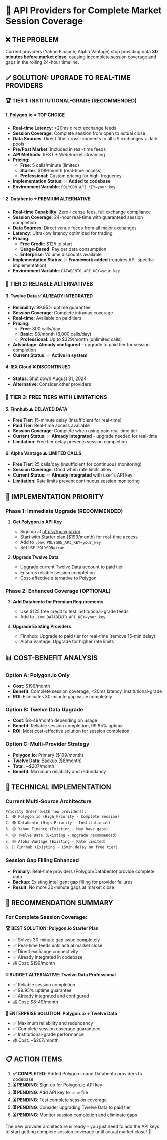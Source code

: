 # 🎯 API Providers for Complete Market Session Coverage

## ❌ **THE PROBLEM**
Current providers (Yahoo Finance, Alpha Vantage) stop providing data **30 minutes before market close**, causing incomplete session coverage and gaps in the rolling 24-hour timeline.

## ✅ **SOLUTION: UPGRADE TO REAL-TIME PROVIDERS**

### 🏆 **TIER 1: INSTITUTIONAL-GRADE (RECOMMENDED)**

#### 1. **Polygon.io** ⭐ **TOP CHOICE**
- **Real-time Latency**: <20ms direct exchange feeds
- **Session Coverage**: Complete session from open to actual close
- **Data Sources**: Direct fiber cross-connects to all US exchanges + dark pools
- **Pre/Post Market**: Included in real-time feeds
- **API Methods**: REST + WebSocket streaming
- **Pricing**:
  - **Free**: 5 calls/minute (limited)
  - **Starter**: $199/month (real-time access)
  - **Professional**: Custom pricing for high-frequency
- **Implementation Status**: ✅ **Added to codebase**
- **Environment Variable**: `POLYGON_API_KEY=your_key`

#### 2. **Databento** ⭐ **PREMIUM ALTERNATIVE**
- **Real-time Capability**: Zero-license fees, full exchange compliance
- **Session Coverage**: 24-hour real-time with guaranteed session completion
- **Data Sources**: Direct venue feeds from all major exchanges
- **Latency**: Ultra-low latency optimized for trading
- **Pricing**:
  - **Free Credit**: $125 to start
  - **Usage-Based**: Pay per data consumption
  - **Enterprise**: Volume discounts available
- **Implementation Status**: ✅ **Framework added** (requires API-specific implementation)
- **Environment Variable**: `DATABENTO_API_KEY=your_key`

### 🥈 **TIER 2: RELIABLE ALTERNATIVES**

#### 3. **Twelve Data** ✅ **ALREADY INTEGRATED**
- **Reliability**: 99.95% uptime guarantee
- **Session Coverage**: Complete intraday coverage
- **Real-time**: Available on paid tiers
- **Pricing**:
  - **Free**: 800 calls/day
  - **Basic**: $8/month (8,000 calls/day)
  - **Professional**: Up to $329/month (unlimited calls)
- **Advantage**: **Already configured** - upgrade to paid tier for session completion
- **Current Status**: ✅ **Active in system**

#### 4. **IEX Cloud** ❌ **DISCONTINUED**
- **Status**: Shut down August 31, 2024
- **Alternative**: Consider other providers

### 🥉 **TIER 3: FREE TIERS WITH LIMITATIONS**

#### 5. **Finnhub** ⚠️ **DELAYED DATA**
- **Free Tier**: 15-minute delay (insufficient for real-time)
- **Paid Tier**: Real-time access available
- **Session Coverage**: Complete when using paid real-time tier
- **Current Status**: ✅ **Already integrated** - upgrade needed for real-time
- **Limitation**: Free tier delay prevents session completion

#### 6. **Alpha Vantage** ⚠️ **LIMITED CALLS**
- **Free Tier**: 25 calls/day (insufficient for continuous monitoring)
- **Session Coverage**: Good when rate limits allow
- **Current Status**: ✅ **Already integrated** with user's API key
- **Limitation**: Rate limits prevent continuous session monitoring

## 🚀 **IMPLEMENTATION PRIORITY**

### **Phase 1: Immediate Upgrade (RECOMMENDED)**
1. **Get Polygon.io API Key**
   - Sign up at https://polygon.io/
   - Start with Starter plan ($199/month) for real-time access
   - Add to `.env`: `POLYGON_API_KEY=your_key`
   - Set `USE_POLYGON=true`

2. **Upgrade Twelve Data**
   - Upgrade current Twelve Data account to paid tier
   - Ensures reliable session completion
   - Cost-effective alternative to Polygon

### **Phase 2: Enhanced Coverage (OPTIONAL)**
3. **Add Databento for Premium Requirements**
   - Use $125 free credit to test institutional-grade feeds
   - Add to `.env`: `DATABENTO_API_KEY=your_key`

4. **Upgrade Existing Providers**
   - Finnhub: Upgrade to paid tier for real-time (remove 15-min delay)
   - Alpha Vantage: Upgrade for higher rate limits

## 📊 **COST-BENEFIT ANALYSIS**

### **Option A: Polygon.io Only**
- **Cost**: $199/month
- **Benefit**: Complete session coverage, <20ms latency, institutional-grade
- **ROI**: Eliminates 30-minute gap issue completely

### **Option B: Twelve Data Upgrade** 
- **Cost**: $8-49/month depending on usage
- **Benefit**: Reliable session completion, 99.95% uptime
- **ROI**: Most cost-effective solution for session completion

### **Option C: Multi-Provider Strategy**
- **Polygon.io**: Primary ($199/month)
- **Twelve Data**: Backup ($8/month)
- **Total**: ~$207/month
- **Benefit**: Maximum reliability and redundancy

## 🔧 **TECHNICAL IMPLEMENTATION**

### **Current Multi-Source Architecture**
```
Priority Order (with new providers):
1. 🟢 Polygon.io (High Priority - Complete Session)
2. 🟢 Databento (High Priority - Institutional)  
3. 🟡 Yahoo Finance (Existing - May have gaps)
4. 🟡 Twelve Data (Existing - Upgrade recommended)
5. 🟡 Alpha Vantage (Existing - Rate limited)
6. 🔴 Finnhub (Existing - 15min delay on free tier)
```

### **Session Gap Filling Enhanced**
- **Primary**: Real-time providers (Polygon/Databento) provide complete data
- **Backup**: Existing intelligent gap filling for provider failures
- **Result**: No more 30-minute gaps at market close

## 🎯 **RECOMMENDATION SUMMARY**

### **For Complete Session Coverage:**

**🏆 BEST SOLUTION**: **Polygon.io Starter Plan**
- ✅ Solves 30-minute gap issue completely
- ✅ Real-time feeds until actual market close  
- ✅ Direct exchange connectivity
- ✅ Already integrated in codebase
- 💰 Cost: $199/month

**💡 BUDGET ALTERNATIVE**: **Twelve Data Professional**
- ✅ Reliable session completion
- ✅ 99.95% uptime guarantee
- ✅ Already integrated and configured
- 💰 Cost: $8-49/month

**🚀 ENTERPRISE SOLUTION**: **Polygon.io + Twelve Data**
- ✅ Maximum reliability and redundancy
- ✅ Complete session coverage guaranteed
- ✅ Institutional-grade performance
- 💰 Cost: ~$207/month

## 📋 **ACTION ITEMS**

1. **✅ COMPLETED**: Added Polygon.io and Databento providers to codebase
2. **⏳ PENDING**: Sign up for Polygon.io API key  
3. **⏳ PENDING**: Add API key to `.env` file
4. **⏳ PENDING**: Test complete session coverage
5. **⏳ PENDING**: Consider upgrading Twelve Data to paid tier
6. **⏳ PENDING**: Monitor session completion and eliminate gaps

The new provider architecture is ready - you just need to add the API keys to start getting complete session coverage until actual market close! 🎉